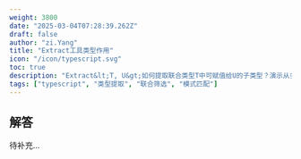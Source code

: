 ```yaml
---
weight: 3800
date: "2025-03-04T07:28:39.262Z"
draft: false
author: "zi.Yang"
title: "Extract工具类型作用"
icon: "/icon/typescript.svg"
toc: true
description: "Extract&lt;T, U&gt;如何提取联合类型T中可赋值给U的子类型？演示从多种事件类型中提取鼠标事件类型的场景"
tags: ["typescript", "类型提取", "联合筛选", "模式匹配"]
---
```


## 解答

待补充...
